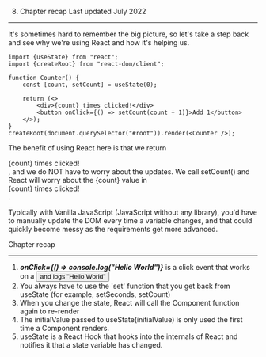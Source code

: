 8. Chapter recap 
Last updated July 2022
***

It's sometimes hard to remember the big picture, so let's take a step back and see why we're using React and how it's helping us.

```
import {useState} from "react";
import {createRoot} from "react-dom/client";

function Counter() {
    const [count, setCount] = useState(0);

    return (<>
        <div>{count} times clicked!</div>
        <button onClick={() => setCount(count + 1)}>Add 1</button>
    </>);
}
createRoot(document.querySelector("#root")).render(<Counter />);
```
The benefit of using React here is that we return <div>{count} times clicked!</div>, and we do NOT have to worry about the updates.
We call setCount() and React will worry about the {count} value in <div>{count} times clicked!</div>.

Typically with Vanilla JavaScript (JavaScript without any library), you'd have to manually update the DOM every time a variable changes, and that could quickly become messy as the requirements get more advanced.

Chapter recap
****
1. ***onClick={() => console.log("Hello World")}*** is a click event that works on a <button> and logs "Hello World"
2. You always have to use the 'set' function that you get back from useState (for example, setSeconds, setCount)
3. When you change the state, React will call the Component function again to re-render
4. The initialValue passed to useState(initialValue) is only used the first time a Component renders.
5. useState is a React Hook that hooks into the internals of React and notifies it that a state variable has changed.
